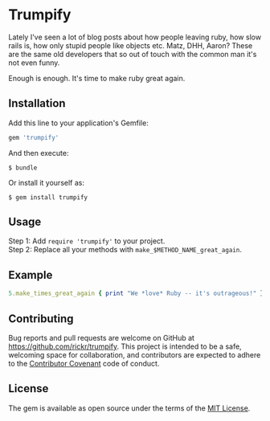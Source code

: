 # Trumpify

Lately I've seen a lot of blog posts about how people leaving ruby, how slow rails is,
how only stupid people like objects etc. Matz, DHH, Aaron? These are the same old developers
that so out of touch with the common man it's not even funny.


Enough is enough. It's time to make ruby great again.

## Installation

Add this line to your application's Gemfile:

```ruby
gem 'trumpify'
```

And then execute:

    $ bundle

Or install it yourself as:

    $ gem install trumpify

## Usage

Step 1: Add `require 'trumpify'` to your project.  
Step 2: Replace all your methods with `make_$METHOD_NAME_great_again`.  

## Example

```ruby
5.make_times_great_again { print "We *love* Ruby -- it's outrageous!" }
```

## Contributing

Bug reports and pull requests are welcome on GitHub at https://github.com/rickr/trumpify.
This project is intended to be a safe, welcoming space for collaboration, and contributors
are expected to adhere to the [Contributor Covenant](http://contributor-covenant.org) code of conduct.


## License

The gem is available as open source under the terms of the [MIT License](http://opensource.org/licenses/MIT).

